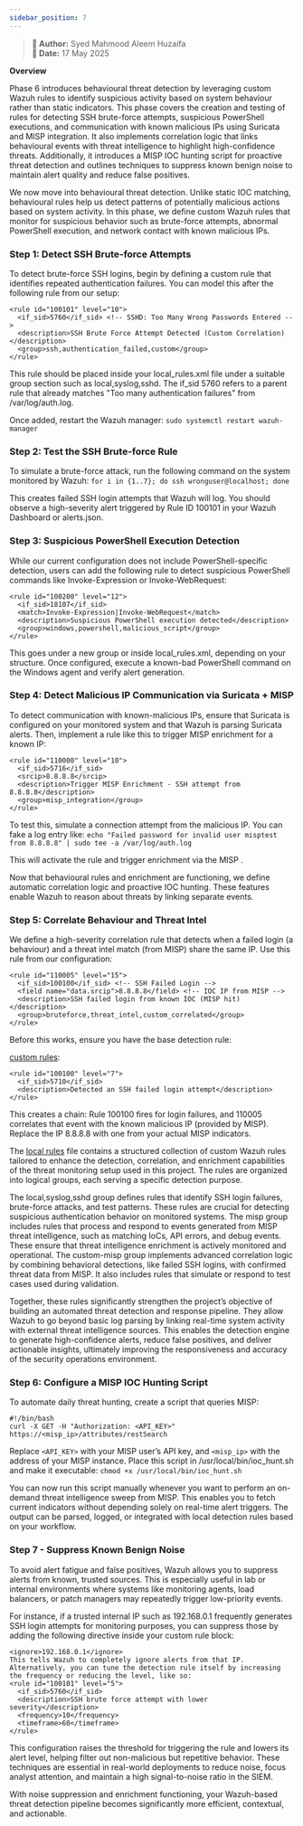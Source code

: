 ```yaml
---
sidebar_position: 7
---
```


> **📌 Author:** Syed Mahmood Aleem Huzaifa  
> **📅 Date:** 17 May 2025

**Overview**

Phase 6 introduces behavioural threat detection by leveraging custom Wazuh rules to identify suspicious activity based on system behaviour rather than static indicators. This phase covers the creation and testing of rules for detecting SSH brute-force attempts, suspicious PowerShell executions, and communication with known malicious IPs using Suricata and MISP integration. It also implements correlation logic that links behavioural events with threat intelligence to highlight high-confidence threats. Additionally, it introduces a MISP IOC hunting script for proactive threat detection and outlines techniques to suppress known benign noise to maintain alert quality and reduce false positives.

We now move into behavioural threat detection. Unlike static IOC matching, behavioural rules help us detect patterns of potentially malicious actions based on system activity. In this phase, we define custom Wazuh rules that monitor for suspicious behavior such as brute-force attempts, abnormal PowerShell execution, and network contact with known malicious IPs.

### Step 1: Detect SSH Brute-force Attempts

To detect brute-force SSH logins, begin by defining a custom rule that identifies repeated authentication failures. You can model this after the following rule from our setup:
```
<rule id="100101" level="10">
  <if_sid>5760</if_sid> <!-- SSHD: Too Many Wrong Passwords Entered -->
  <description>SSH Brute Force Attempt Detected (Custom Correlation)</description>
  <group>ssh,authentication_failed,custom</group>
</rule>
```

This rule should be placed inside your local_rules.xml file under a suitable group section such as local,syslog,sshd. The if_sid 5760 refers to a parent rule that already matches "Too many authentication failures" from /var/log/auth.log.

Once added, restart the Wazuh manager: ```sudo systemctl restart wazuh-manager```

### Step 2: Test the SSH Brute-force Rule

To simulate a brute-force attack, run the following command on the system monitored by Wazuh:
```for i in {1..7}; do ssh wronguser@localhost; done```

This creates failed SSH login attempts that Wazuh will log. You should observe a high-severity alert triggered by Rule ID 100101 in your Wazuh Dashboard or alerts.json.

### Step 3: Suspicious PowerShell Execution Detection

While our current configuration does not include PowerShell-specific detection, users can add the following rule to detect suspicious PowerShell commands like Invoke-Expression or Invoke-WebRequest:
```
<rule id="100200" level="12">
  <if_sid>18107</if_sid>
  <match>Invoke-Expression|Invoke-WebRequest</match>
  <description>Suspicious PowerShell execution detected</description>
  <group>windows,powershell,malicious_script</group>
</rule>
```

This goes under a new group or inside local_rules.xml, depending on your structure. Once configured, execute a known-bad PowerShell command on the Windows agent and verify alert generation.

### Step 4: Detect Malicious IP Communication via Suricata + MISP

To detect communication with known-malicious IPs, ensure that Suricata is configured on your monitored system and that Wazuh is parsing Suricata alerts. Then, implement a rule like this to trigger MISP enrichment for a known IP:
```
<rule id="110000" level="10">
  <if_sid>5716</if_sid>
  <srcip>8.8.8.8</srcip>
  <description>Trigger MISP Enrichment - SSH attempt from 8.8.8.8</description>
  <group>misp_integration</group>
</rule>
```
To test this, simulate a connection attempt from the malicious IP. You can fake a log entry like:
`echo "Failed password for invalid user misptest from 8.8.8.8" | sudo tee -a /var/log/auth.log`

This will activate the rule and trigger enrichment via the MISP .

Now that behavioural rules and enrichment are functioning, we define automatic correlation logic and proactive IOC hunting. These features enable Wazuh to reason about threats by linking separate events.

### Step 5: Correlate Behaviour and Threat Intel

We define a high-severity correlation rule that detects when a failed login (a behaviour) and a threat intel match (from MISP) share the same IP. Use this rule from our configuration:
```
<rule id="110005" level="15">
  <if_sid>100100</if_sid> <!-- SSH Failed Login -->
  <field name="data.srcip">8.8.8.8</field> <!-- IOC IP from MISP -->
  <description>SSH failed login from known IOC (MISP hit)</description>
  <group>bruteforce,threat_intel,custom_correlated</group>
</rule>
```

Before this works, ensure you have the base detection rule:

[custom rules](doc/custom_rules.xml):
```
<rule id="100100" level="7">
  <if_sid>5710</if_sid>
  <description>Detected an SSH failed login attempt</description>
</rule>
```

This creates a chain: Rule 100100 fires for login failures, and 110005 correlates that event with the known malicious IP (provided by MISP). Replace the IP 8.8.8.8 with one from your actual MISP indicators.

The [local rules](doc/local_rules.xml)  file contains a structured collection of custom Wazuh rules tailored to enhance the detection, correlation, and enrichment capabilities of the threat monitoring setup used in this project. The rules are organized into logical groups, each serving a specific detection purpose.

The local,syslog,sshd group defines rules that identify SSH login failures, brute-force attacks, and test patterns. These rules are crucial for detecting suspicious authentication behavior on monitored systems. The misp group includes rules that process and respond to events generated from MISP threat intelligence, such as matching IoCs, API errors, and debug events. These ensure that threat intelligence enrichment is actively monitored and operational. The custom-misp group implements advanced correlation logic by combining behavioral detections, like failed SSH logins, with confirmed threat data from MISP. It also includes rules that simulate or respond to test cases used during validation.

Together, these rules significantly strengthen the project’s objective of building an automated threat detection and response pipeline. They allow Wazuh to go beyond basic log parsing by linking real-time system activity with external threat intelligence sources. This enables the detection engine to generate high-confidence alerts, reduce false positives, and deliver actionable insights, ultimately improving the responsiveness and accuracy of the security operations environment.

### Step 6: Configure a MISP IOC Hunting Script

To automate daily threat hunting, create a script that queries MISP:

```
#!/bin/bash
curl -X GET -H "Authorization: <API_KEY>" https://<misp_ip>/attributes/restSearch
```

Replace `<API_KEY>` with your MISP user’s API key, and `<misp_ip>` with the address of your MISP instance. Place this script in /usr/local/bin/ioc_hunt.sh and make it executable:
```chmod +x /usr/local/bin/ioc_hunt.sh```

You can now run this script manually whenever you want to perform an on-demand threat intelligence sweep from MISP. This enables you to fetch current indicators without depending solely on real-time alert triggers. The output can be parsed, logged, or integrated with local detection rules based on your workflow.

### Step 7 - Suppress Known Benign Noise

To avoid alert fatigue and false positives, Wazuh allows you to suppress alerts from known, trusted sources. This is especially useful in lab or internal environments where systems like monitoring agents, load balancers, or patch managers may repeatedly trigger low-priority events.

For instance, if a trusted internal IP such as 192.168.0.1 frequently generates SSH login attempts for monitoring purposes, you can suppress those by adding the following directive inside your custom rule block:
```
<ignore>192.168.0.1</ignore>
This tells Wazuh to completely ignore alerts from that IP. Alternatively, you can tune the detection rule itself by increasing the frequency or reducing the level, like so:
<rule id="100101" level="5">
  <if_sid>5760</if_sid>
  <description>SSH brute force attempt with lower severity</description>
  <frequency>10</frequency>
  <timeframe>60</timeframe>
</rule>
```

This configuration raises the threshold for triggering the rule and lowers its alert level, helping filter out non-malicious but repetitive behavior. These techniques are essential in real-world deployments to reduce noise, focus analyst attention, and maintain a high signal-to-noise ratio in the SIEM.

With noise suppression and enrichment functioning, your Wazuh-based threat detection pipeline becomes significantly more efficient, contextual, and actionable.

